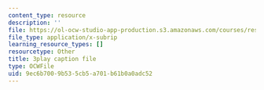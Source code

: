 ```yaml
---
content_type: resource
description: ''
file: https://ol-ocw-studio-app-production.s3.amazonaws.com/courses/res-9-003-brains-minds-and-machines-summer-course-summer-2015/9ec6b7009b535cb5a701b61b0a0adc52_fmmRyV9ObkU.vtt
file_type: application/x-subrip
learning_resource_types: []
resourcetype: Other
title: 3play caption file
type: OCWFile
uid: 9ec6b700-9b53-5cb5-a701-b61b0a0adc52
---
```

